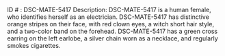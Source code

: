 ID # : DSC-MATE-5417
Description: DSC-MATE-5417 is a human female, who identifies herself as an electrician. DSC-MATE-5417 has distinctive orange stripes on their face, with red clown eyes, a witch short hair style, and a two-color band on the forehead. DSC-MATE-5417 has a green cross earring on the left earlobe, a silver chain worn as a necklace, and regularly smokes cigarettes.